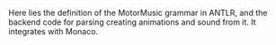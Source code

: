 Here lies the definition of the MotorMusic grammar in ANTLR, and the backend code for parsing creating animations and sound from it. It integrates with Monaco. 